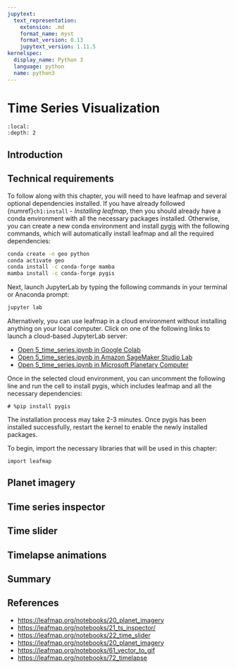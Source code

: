 ```yaml
---
jupytext:
  text_representation:
    extension: .md
    format_name: myst
    format_version: 0.13
    jupytext_version: 1.11.5
kernelspec:
  display_name: Python 3
  language: python
  name: python3
---
```


# Time Series Visualization

```{contents}
:local:
:depth: 2
```

## Introduction

## Technical requirements

To follow along with this chapter, you will need to have leafmap and several optional dependencies installed. If you have already followed {numref}`ch1:install` - _Installing leafmap_, then you should already have a conda environment with all the necessary packages installed. Otherwise, you can create a new conda environment and install [pygis](https://pygis.gishub.org) with the following commands, which will automatically install leafmap and all the required dependencies:

```bash
conda create -n geo python
conda activate geo
conda install -c conda-forge mamba
mamba install -c conda-forge pygis
```

Next, launch JupyterLab by typing the following commands in your terminal or Anaconda prompt:

```bash
jupyter lab
```

Alternatively, you can use leafmap in a cloud environment without installing anything on your local computer. Click on one of the following links to launch a cloud-based JupyterLab server:

- [Open 5_time_series.ipynb in Google Colab](https://colab.research.google.com/github/giswqs/leafmap-book/blob/master/chapters/5_time_series.ipynb)
- [Open 5_time_series.ipynb in Amazon SageMaker Studio Lab](https://studiolab.sagemaker.aws/import/github/giswqs/leafmap-book/blob/master/chapters/5_time_series.ipynb)
- [Open 5_time_series.ipynb in Microsoft Planetary Computer](https://pccompute.westeurope.cloudapp.azure.com/compute/hub/user-redirect/git-pull?repo=https://github.com/giswqs/leafmap-book&urlpath=lab/tree/leafmap-book/chapters/5_time_series.ipynb&branch=master)

Once in the selected cloud environment, you can uncomment the following line and run the cell to install pygis, which includes leafmap and all the necessary dependencies:

```{code-cell} ipython3
# %pip install pygis
```

The installation process may take 2-3 minutes. Once pygis has been installed successfully, restart the kernel to enable the newly installed packages.

To begin, import the necessary libraries that will be used in this chapter:

```{code-cell} ipython3
import leafmap
```

## Planet imagery

## Time series inspector

## Time slider

## Timelapse animations

## Summary

## References

- https://leafmap.org/notebooks/20_planet_imagery
- https://leafmap.org/notebooks/21_ts_inspector/
- https://leafmap.org/notebooks/22_time_slider
- https://leafmap.org/notebooks/20_planet_imagery
- https://leafmap.org/notebooks/61_vector_to_gif
- https://leafmap.org/notebooks/72_timelapse
